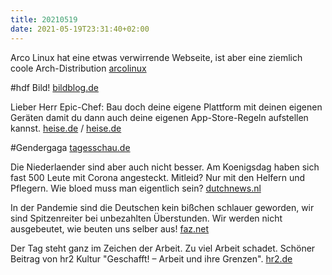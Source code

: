 ```yaml
---
title: 20210519
date: 2021-05-19T23:31:40+02:00
---
```



Arco Linux hat eine etwas verwirrende Webseite, ist aber eine ziemlich coole Arch-Distribution [arcolinux](https://arcolinux.com/ "ArcoLinux")

#hdf Bild! [bildblog.de](https://bildblog.de/128282/wer-den-toten-willi-jetzt-zu-geld-machen-will/ "Wer den toten Willi jetzt zu Geld machen will")

Lieber Herr Epic-Chef: Bau doch deine eigene Plattform mit deinen eigenen Geräten damit du dann auch deine eigenen App-Store-Regeln aufstellen kannst. [heise.de](https://www.heise.de/news/Kampf-gegen-Apple-und-Google-Epic-Chef-will-offene-Plattformen-5052939.html "Kampf gegen Apple und Google: Epic-Chef will offene Plattformen ") / [heise.de](https://www.heise.de/news/Apple-vs-Epic-Apple-gegen-App-Store-Regulierung-nichts-an-iOS-sei-essenziell-6049812.html?wt_mc=rss.red.ho.ho.rdf.beitrag.beitrag "Apple vs. Epic: Apple gegen App-Store-Regulierung - nichts an iOS sei essenziell")

#Gendergaga [tagesschau.de](https://www.tagesschau.de/wirtschaft/unternehmen/audi-gender-klage-101.html "VW-Mitarbeiter gegen Audi Gender-Streit vor Gericht")

Die Niederlaender sind aber auch nicht besser. Am Koenigsdag haben sich fast 500 Leute mit Corona angesteckt. Mitleid? Nur mit den Helfern und Pflegern. Wie bloed muss man eigentlich sein? [dutchnews.nl](https://www.dutchnews.nl/news/2021/05/nearly-500-coronavirus-infections-traced-to-kings-day-in-amsterdam/ "DutchNews.nl")

In der Pandemie sind die Deutschen kein bißchen schlauer geworden, wir sind Spitzenreiter bei unbezahlten Überstunden. Wir werden nicht ausgebeutet, wie beuten uns selber aus! [faz.net](https://www.faz.net/aktuell/karriere-hochschule/buero-co/neue-studie-deutschland-ist-spitzenreiter-bei-unbezahlten-ueberstunden-16132010.html "Deutschland ist Spitzenreiter bei unbezahlten Überstunden")

Der Tag steht ganz im Zeichen der Arbeit. Zu viel Arbeit schadet. Schöner Beitrag von hr2 Kultur "Geschafft! – Arbeit und ihre Grenzen". [hr2.de](https://www.hr2.de/programm/der-tag/der-tag--geschafft--arbeit-und-ihre-grenzen,epg-der-tag-654.html "hr2 Kultur - der Tag - Geschafft - Arbeit und Ihre Grenzen")